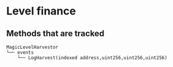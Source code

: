 # Level finance

## Methods that are tracked

```
MagicLevelHarvestor
└── events
    └── LogHarvest(indexed address,uint256,uint256,uint256)
```
